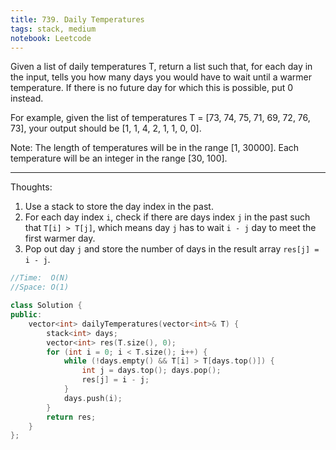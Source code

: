 ```yaml
---
title: 739. Daily Temperatures
tags: stack, medium
notebook: Leetcode
---
```


Given a list of daily temperatures T, return a list such that, for each day in the input, tells you how many days you would have to wait until a warmer temperature. If there is no future day for which this is possible, put 0 instead.

For example, given the list of temperatures T = [73, 74, 75, 71, 69, 72, 76, 73], your output should be [1, 1, 4, 2, 1, 1, 0, 0].

Note: The length of temperatures will be in the range [1, 30000]. Each temperature will be an integer in the range [30, 100].

----------
Thoughts:
1. Use a stack to store the day index in the past.
2. For each day index `i`, check if there are days index `j` in the past such that `T[i] > T[j]`, which means day `j` has to wait `i - j` day to meet the first warmer day.
3. Pop out day `j` and store the number of days in the result array `res[j] = i - j`.

```c++
//Time:  O(N)
//Space: O(1)

class Solution {
public:
    vector<int> dailyTemperatures(vector<int>& T) {
        stack<int> days;
        vector<int> res(T.size(), 0);
        for (int i = 0; i < T.size(); i++) {
            while (!days.empty() && T[i] > T[days.top()]) {
                int j = days.top(); days.pop();
                res[j] = i - j;
            }
            days.push(i);
        }
        return res;
    }
};
```